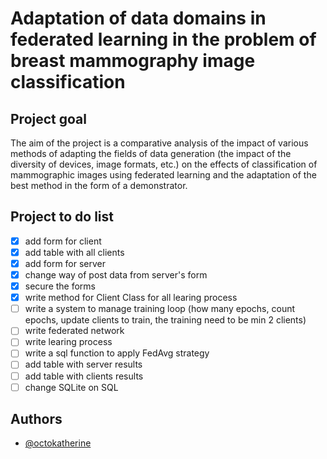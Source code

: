 # Adaptation of data domains in federated learning in the problem of breast mammography image classification

## Project goal
The aim of the project is a comparative analysis of the impact of various methods of adapting the fields of data generation (the impact of the diversity of devices, image formats, etc.) on the effects of classification of mammographic images using federated learning and the adaptation of the best method in the form of a demonstrator.


## Project to do list
- [x] add form for client
- [x] add table with all clients
- [x] add form for server
- [x] change way of post data from server's form
- [x] secure the forms
- [x] write method for Client Class for all learing process
- [ ] write a system to manage training loop (how many epochs, count epochs, update clients to train, the training need to be min 2 clients)
- [ ] write federated network
- [ ] write learing process
- [ ] write a sql function to apply FedAvg strategy
- [ ] add table with server results
- [ ] add table with clients results
- [ ] change SQLite on SQL

## Authors

- [@octokatherine](https://github.com/Ola2808-Boro)
